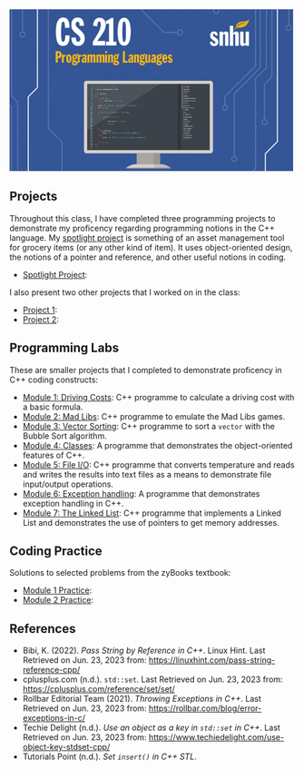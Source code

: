 
<img src="./banner.png" width="500px" />

## Projects

Throughout this class, I have completed three programming projects to demonstrate my proficency regarding programming notions in the C++ language. My [spotlight project](./spotlight) is something of an asset management tool for grocery items (or any other kind of item). It uses object-oriented design, the notions of a pointer and reference, and other useful notions in coding. 

* [Spotlight Project](./spotlight):

I also present two other projects that I worked on in the class:

* [Project 1](./project/p1):
* [Project 2](./project/p2):

## Programming Labs

These are smaller projects that I completed to demonstrate proficency in C++ coding constructs:

* [Module 1: Driving Costs](./labs/mod1): C++ programme to calculate a driving cost with a basic formula.
* [Module 2: Mad Libs](./labs/mod2): C++ programme to emulate the Mad Libs games.
* [Module 3: Vector Sorting](./labs/mod3): C++ programme to sort a ``vector`` with the Bubble Sort algorithm.
* [Module 4: Classes](./labs/mod4): A programme that demonstrates the object-oriented features of C++.
* [Module 5: File I/O](./labs/mod5): C++ programme that converts temperature and reads and writes the results into text files as a means to demonstrate file input/output operations.
* [Module 6: Exception handling](./labs/mod6): A programme that demonstrates exception handling in C++.
* [Module 7: The Linked List](./labs/mod7): C++ programme that implements a Linked List and demonstrates the use of pointers to get memory addresses.

## Coding Practice

Solutions to selected problems from the zyBooks textbook:

* [Module 1 Practice](): 
* [Module 2 Practice]():

## References

* Bibi, K. (2022). _Pass String by Reference in C++_. Linux Hint. Last Retrieved on Jun. 23, 2023 from: https://linuxhint.com/pass-string-reference-cpp/
* cplusplus.com (n.d.). ``std::set``. Last Retrieved on Jun. 23, 2023 from: https://cplusplus.com/reference/set/set/
* Rollbar Editorial Team (2021). _Throwing Exceptions in C++_. Last Retrieved on Jun. 23, 2023 from: https://rollbar.com/blog/error-exceptions-in-c/
* Techie Delight (n.d.). _Use an object as a key in ``std::set`` in C++_. Last Retrieved on Jun. 23, 2023 from: https://www.techiedelight.com/use-object-key-stdset-cpp/
* Tutorials Point (n.d.). _Set ``insert()`` in C++ STL_.
